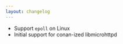 ```yaml
---
layout: changelog
---
```


- Support `epoll` on Linux
- Initial support for conan-ized libmicrohttpd
